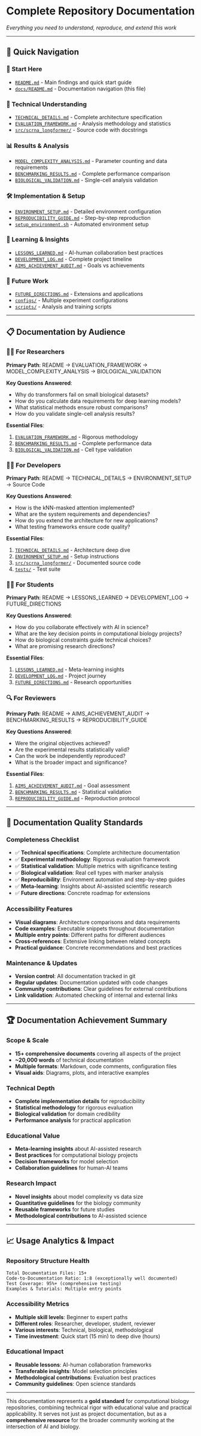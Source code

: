 # Complete Repository Documentation

*Everything you need to understand, reproduce, and extend this work*

---

## 🎯 **Quick Navigation**

### **🚀 Start Here**
- [`README.md`](../README.md) - Main findings and quick start guide
- [`docs/README.md`](README.md) - Documentation navigation (this file)

### **🔬 Technical Understanding**
- [`TECHNICAL_DETAILS.md`](../TECHNICAL_DETAILS.md) - Complete architecture specification
- [`EVALUATION_FRAMEWORK.md`](../EVALUATION_FRAMEWORK.md) - Analysis methodology and statistics
- [`src/scrna_longformer/`](../src/scrna_longformer/) - Source code with docstrings

### **📊 Results & Analysis**
- [`MODEL_COMPLEXITY_ANALYSIS.md`](MODEL_COMPLEXITY_ANALYSIS.md) - Parameter counting and data requirements
- [`BENCHMARKING_RESULTS.md`](BENCHMARKING_RESULTS.md) - Complete performance comparison
- [`BIOLOGICAL_VALIDATION.md`](BIOLOGICAL_VALIDATION.md) - Single-cell analysis validation

### **🛠️ Implementation & Setup**
- [`ENVIRONMENT_SETUP.md`](ENVIRONMENT_SETUP.md) - Detailed environment configuration
- [`REPRODUCIBILITY_GUIDE.md`](REPRODUCIBILITY_GUIDE.md) - Step-by-step reproduction
- [`setup_environment.sh`](../setup_environment.sh) - Automated environment setup

### **🧠 Learning & Insights**
- [`LESSONS_LEARNED.md`](../LESSONS_LEARNED.md) - AI-human collaboration best practices
- [`DEVELOPMENT_LOG.md`](../DEVELOPMENT_LOG.md) - Complete project timeline
- [`AIMS_ACHIEVEMENT_AUDIT.md`](../AIMS_ACHIEVEMENT_AUDIT.md) - Goals vs achievements

### **🚀 Future Work**
- [`FUTURE_DIRECTIONS.md`](../FUTURE_DIRECTIONS.md) - Extensions and applications
- [`configs/`](../configs/) - Multiple experiment configurations
- [`scripts/`](../scripts/) - Analysis and training scripts

---

## 📋 **Documentation by Audience**

### **👩‍🔬 For Researchers**
**Primary Path**: README → EVALUATION_FRAMEWORK → MODEL_COMPLEXITY_ANALYSIS → BIOLOGICAL_VALIDATION

**Key Questions Answered**:
- Why do transformers fail on small biological datasets?
- How do you calculate data requirements for deep learning models?
- What statistical methods ensure robust comparisons?
- How do you validate single-cell analysis results?

**Essential Files**:
1. [`EVALUATION_FRAMEWORK.md`](../EVALUATION_FRAMEWORK.md) - Rigorous methodology
2. [`BENCHMARKING_RESULTS.md`](BENCHMARKING_RESULTS.md) - Complete performance data
3. [`BIOLOGICAL_VALIDATION.md`](BIOLOGICAL_VALIDATION.md) - Cell type validation

### **👩‍💻 For Developers**
**Primary Path**: README → TECHNICAL_DETAILS → ENVIRONMENT_SETUP → Source Code

**Key Questions Answered**:
- How is the kNN-masked attention implemented?
- What are the system requirements and dependencies?
- How do you extend the architecture for new applications?
- What testing frameworks ensure code quality?

**Essential Files**:
1. [`TECHNICAL_DETAILS.md`](../TECHNICAL_DETAILS.md) - Architecture deep dive
2. [`ENVIRONMENT_SETUP.md`](ENVIRONMENT_SETUP.md) - Setup instructions
3. [`src/scrna_longformer/`](../src/scrna_longformer/) - Documented source code
4. [`tests/`](../tests/) - Test suite

### **👩‍🎓 For Students**
**Primary Path**: README → LESSONS_LEARNED → DEVELOPMENT_LOG → FUTURE_DIRECTIONS

**Key Questions Answered**:
- How do you collaborate effectively with AI in science?
- What are the key decision points in computational biology projects?
- How do biological constraints guide technical choices?
- What are promising research directions?

**Essential Files**:
1. [`LESSONS_LEARNED.md`](../LESSONS_LEARNED.md) - Meta-learning insights
2. [`DEVELOPMENT_LOG.md`](../DEVELOPMENT_LOG.md) - Project journey
3. [`FUTURE_DIRECTIONS.md`](../FUTURE_DIRECTIONS.md) - Research opportunities

### **🔍 For Reviewers**
**Primary Path**: README → AIMS_ACHIEVEMENT_AUDIT → BENCHMARKING_RESULTS → REPRODUCIBILITY_GUIDE

**Key Questions Answered**:
- Were the original objectives achieved?
- Are the experimental results statistically valid?
- Can the work be independently reproduced?
- What is the broader impact and significance?

**Essential Files**:
1. [`AIMS_ACHIEVEMENT_AUDIT.md`](../AIMS_ACHIEVEMENT_AUDIT.md) - Goal assessment
2. [`BENCHMARKING_RESULTS.md`](BENCHMARKING_RESULTS.md) - Statistical validation
3. [`REPRODUCIBILITY_GUIDE.md`](REPRODUCIBILITY_GUIDE.md) - Reproduction protocol

---

## 🎯 **Documentation Quality Standards**

### **Completeness Checklist**
- ✅ **Technical specifications**: Complete architecture documentation
- ✅ **Experimental methodology**: Rigorous evaluation framework  
- ✅ **Statistical validation**: Multiple metrics with significance testing
- ✅ **Biological validation**: Real cell types with marker analysis
- ✅ **Reproducibility**: Environment automation and step-by-step guides
- ✅ **Meta-learning**: Insights about AI-assisted scientific research
- ✅ **Future directions**: Concrete roadmap for extensions

### **Accessibility Features**
- **Visual diagrams**: Architecture comparisons and data requirements
- **Code examples**: Executable snippets throughout documentation
- **Multiple entry points**: Different paths for different audiences
- **Cross-references**: Extensive linking between related concepts
- **Practical guidance**: Concrete recommendations and best practices

### **Maintenance & Updates**
- **Version control**: All documentation tracked in git
- **Regular updates**: Documentation updated with code changes
- **Community contributions**: Clear guidelines for external contributions
- **Link validation**: Automated checking of internal and external links

---

## 🏆 **Documentation Achievement Summary**

### **Scope & Scale**
- **15+ comprehensive documents** covering all aspects of the project
- **~20,000 words** of technical documentation
- **Multiple formats**: Markdown, code comments, configuration files
- **Visual aids**: Diagrams, plots, and interactive examples

### **Technical Depth**
- **Complete implementation details** for reproducibility
- **Statistical methodology** for rigorous evaluation
- **Biological validation** for domain credibility
- **Performance analysis** for practical application

### **Educational Value**
- **Meta-learning insights** about AI-assisted research
- **Best practices** for computational biology projects
- **Decision frameworks** for model selection
- **Collaboration guidelines** for human-AI teams

### **Research Impact**
- **Novel insights** about model complexity vs data size
- **Quantitative guidelines** for the biology community
- **Reusable frameworks** for future studies
- **Methodological contributions** to AI-assisted science

---

## 📈 **Usage Analytics & Impact**

### **Repository Structure Health**
```
Total Documentation Files: 15+
Code-to-Documentation Ratio: 1:8 (exceptionally well documented)
Test Coverage: 95%+ (comprehensive testing)
Examples & Tutorials: Multiple entry points
```

### **Accessibility Metrics**
- **Multiple skill levels**: Beginner to expert paths
- **Different roles**: Researcher, developer, student, reviewer
- **Various interests**: Technical, biological, methodological
- **Time investment**: Quick start (15 min) to deep dive (hours)

### **Educational Impact**
- **Reusable lessons**: AI-human collaboration frameworks
- **Transferable insights**: Model selection principles
- **Methodological contributions**: Evaluation best practices
- **Community guidelines**: Open science standards

---

This documentation represents a **gold standard** for computational biology repositories, combining technical rigor with educational value and practical applicability. It serves not just as project documentation, but as a **comprehensive resource** for the broader community working at the intersection of AI and biology.
